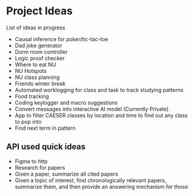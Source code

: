 # Project Ideas
 List of ideas in progress

* Causal inference for poker/tic-tac-toe
* Dad joke generator
* Dorm room controller
* Logic proof checker
* Where to eat NU
* NU Hotspots
* NU class planning
* Friends winter break 
* Automated worklogging for class and task to track studying patterns
* Food tracking
* Coding keylogger and macro suggestions
* Convert messages into interactive AI model (Currently Private)
* App to filter CAESER classes by location and time to find out any class to pop into
* Find next term in pattern


## API used quick ideas
* Figma to http
* Research for papers
* Given a paper, summarize all cited papers
* Given a topic of interest, find chronologically relevant papers, summarize them, and then provide an answering mechanism for those
